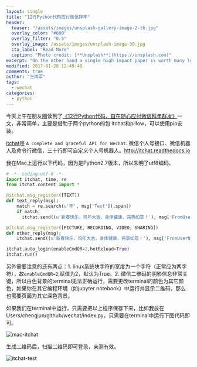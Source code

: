 ```yaml
---
layout: single
title: "12行Python代码应付微信拜年"
header:
  teaser: "/assets/images/unsplash-gallery-image-2-th.jpg"
  overlay_color: "#000"
  overlay_filter: "0.5"
  overlay_image: /assets/images/unsplash-image-30.jpg
  cta_label: "Read More"
  caption: "Photo credit: [**Unsplash**](https://unsplash.com)"
excerpt: "On the other hand a single high impact paper is worth many low impact papers, so from a career perspective it’s not necessarily a waste of time to devote a year or two to getting something into a top journal."
modified: 2017-01-28 12:49:48
comments: true
author: "王成军"
tags:
  - wechat
categories:
  - python
---
```


今天上午在朋友圈读到了[《12行Python代码，自在随心应付微信拜年群发》](https://zhuanlan.zhihu.com/p/25034403)一文，非常简单，主要是借助于两个python的包 itchat和pillow，可以使用pip安装。

[itchat](https://github.com/littlecodersh/ItChat)是 `A complete and graceful API for Wechat`. 微信个人号接口、微信机器人及命令行微信，三十行即可自定义个人号机器人。[http://itchat.readthedocs.io ](http://itchat.readthedocs.io )

我在Mac上运行以下代码，因为是Python2.7版本，所以朱明了utf8编码。

```python
# -*- coding:utf-8 -*-
import itchat, time, re
from itchat.content import *

@itchat.msg_register([TEXT])
def text_reply(msg):
    match = re.search(u'年', msg['Text']).span()
    if match:
      itchat.send((u'新春快乐，鸡年大吉，身体健康，完事如意！'), msg['FromUserName'])

@itchat.msg_register([PICTURE, RECORDING, VIDEO, SHARING])
def other_reply(msg):
    itchat.send((u'新春快乐，鸡年大吉，身体健康，完事如意！'), msg['FromUserName'])

itchat.auto_login(enableCmdQR=2,hotReload=True)
itchat.run()
```

另外需要注意的还有两点：1. linux系统块字符的宽度为一个字符（正常应为两字符），故`enableCmdQR=2`,赋值为2，默认为True。2. 微信二维码的阴影信息非常关键，所以白色背景的terminal无法正确运行，需要更改terminal的颜色为其它颜色，如果你在其它编程环境（如jupyter notebook）中运行并显示二维码，那么也需要页面为其它深色背景。

如果我们在terminal中运行，只需要把以上程序保存下来，比如我放在Users/chengjun/github/wechat/index.py，只需要在terminal中运行下图代码即可。

![mac-itchat](http://oaf2qt3yk.bkt.clouddn.com/809147ac86ad5ee6d338c3c01706dceb.png)

生成二维码后，扫描二维码即可登录，亲测有效。

![itchat-test](http://oaf2qt3yk.bkt.clouddn.com/4b49df8cf4777340453d927b0e4c77fd.png)
